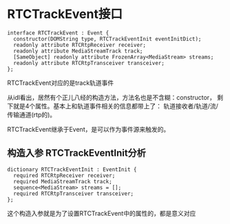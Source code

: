 # RTCTrackEvent接口

    interface RTCTrackEvent : Event {
      constructor(DOMString type, RTCTrackEventInit eventInitDict);
      readonly attribute RTCRtpReceiver receiver;
      readonly attribute MediaStreamTrack track;
      [SameObject] readonly attribute FrozenArray<MediaStream> streams;
      readonly attribute RTCRtpTransceiver transceiver;
    };

RTCTrackEvent对应的是track轨道事件

从idl看出，居然有个正儿八经的构造方法，方法名也是不含糊：constructor，
剩下就是4个属性。基本上和轨道事件相关的信息都带上了：
轨道接收者/轨道/流/传输通道(rtp的)。

RTCTrackEvent继承于Event，是可以作为事件源来触发的。

## 构造入参 RTCTrackEventInit分析

    dictionary RTCTrackEventInit : EventInit {
      required RTCRtpReceiver receiver;
      required MediaStreamTrack track;
      sequence<MediaStream> streams = [];
      required RTCRtpTransceiver transceiver;
    };

这个构造入参就是为了设置RTCTrackEvent中的属性的，都是意义对应
